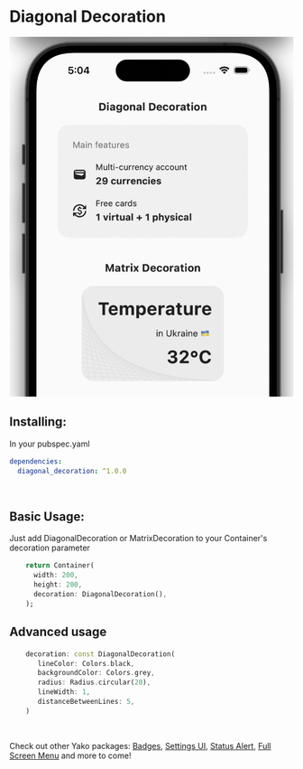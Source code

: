 # Diagonal Decoration

<p align="center">
  <img src="https://github.com/yako-dev/flutter-diagonal-decoration/blob/main/images/readme_header.png?raw=true">
</p>


## Installing:
In your pubspec.yaml
```yaml
dependencies:
  diagonal_decoration: ^1.0.0
```
<br>

## Basic Usage:
Just add DiagonalDecoration or MatrixDecoration to your Container's decoration parameter
```dart
    return Container(
      width: 200,
      height: 200,
      decoration: DiagonalDecoration(),
    );
```
## Advanced usage
```dart
    decoration: const DiagonalDecoration(
       lineColor: Colors.black,
       backgroundColor: Colors.grey,
       radius: Radius.circular(20),
       lineWidth: 1,
       distanceBetweenLines: 5,
    )
```

<br>


Check out other Yako packages:
[Badges](https://pub.dev/packages/badges),
[Settings UI](https://pub.dev/packages/settings_ui),
[Status Alert](https://pub.dev/packages/status_alert), 
[Full Screen Menu](https://pub.dev/packages/full_screen_menu) and more to come!
